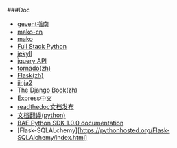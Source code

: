 ###Doc
+	[gevent指南](http://xlambda.com/gevent-tutorial/)
+	[mako-cn](http://docs.makotemplates.org/en/latest/)
+	[mako](http://help.42qu.com/code/mako.html)
+	[Full Stack Python](http://www.fullstackpython.com/)
+	[jekyll](http://jekyllcn.com/)
+	[jquery API](http://jquery.bootcss.com/)
+	[tornado(zh)](http://sebug.net/paper/books/tornado/)
+	[Flask(zh)](http://docs.jinkan.org/docs/flask/)
+	[jinja2](http://jinja.pocoo.org/docs/)
+	[The Django Book(zh)](http://djangobook.py3k.cn/2.0/)
+	[Express中文](http://expressjs.jser.us/)
+	[readthedoc文档发布](https://readthedocs.org/)
+	[文档翻译(python)](http://www.pythondoc.com/)
+   [BAE Python SDK 1.0.0 documentation](http://pythondoc.duapp.com/index.html)
+   [Flask-SQLALchemy][https://pythonhosted.org/Flask-SQLAlchemy/index.html]
